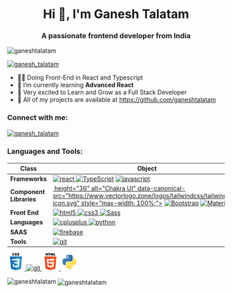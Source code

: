 <h1 align="center">Hi 👋, I'm Ganesh Talatam</h1>
<h3 align="center">A passionate frontend developer from India</h3>

<p align="left"> <img src="https://komarev.com/ghpvc/?username=ganeshtalatam&label=Profile%20views&color=0e75b6&style=flat" alt="ganeshtalatam" /> </p>

<p align="left"> <a href="https://twitter.com/ganesh_talatam" target="blank"><img src="https://img.shields.io/twitter/follow/ganesh_talatam?logo=twitter&style=for-the-badge" alt="ganesh_talatam" /></a> </p>

- 👨‍💻 Doing Front-End in React and Typescript
- 🌱 I’m currently learning **Advanced React**
- 🚀 Very excited to Learn and Grow as a Full Stack Developer
- 🛄 All of my projects are available at https://github.com/ganeshtalatam
<h3 align="left">Connect with me:</h3>
<p align="left">
<a href="https://twitter.com/ganesh_talatam" target="blank"><img align="center" src="https://raw.githubusercontent.com/rahuldkjain/github-profile-readme-generator/master/src/images/icons/Social/twitter.svg" alt="ganesh_talatam" height="30" width="40" /></a>
</p>

<h3 align="left">Languages and Tools:</h3>
<table>
<thead>
<tr>
<th>Class</th>
<th>Object</th>
</tr>
</thead>
<tbody>
<tr>
<td><strong>Frameworks</strong></td>
<td><a href="https://reactjs.org/" rel="nofollow"> <img src="https://camo.githubusercontent.com/accac71d5d4e61a129dc89eaac39d1c4c5437c44e18e085c2834a4297613ef50/68747470733a2f2f63646e2e776f726c64766563746f726c6f676f2e636f6d2f6c6f676f732f72656163742d322e737667" alt="react" height="36" data-canonical-src="https://cdn.worldvectorlogo.com/logos/react-2.svg" style="max-width: 100%;"> </a> <a href="https://www.typescriptlang.org/" rel="nofollow"><img src="https://camo.githubusercontent.com/3f51c9e4df2ed06b09943fce5082aa1b87de388710df73a072ed260a1fbfcf36/68747470733a2f2f63646e2e776f726c64766563746f726c6f676f2e636f6d2f6c6f676f732f747970657363726970742e737667" height="36" alt="TypeScript" data-canonical-src="https://cdn.worldvectorlogo.com/logos/typescript.svg" style="max-width: 100%;"></a> <a href="https://developer.mozilla.org/en-US/docs/Web/JavaScript" rel="nofollow"> <img src="https://camo.githubusercontent.com/e0a32498daaa1846d9a28912df654f2b2cc0a1891f4cb964836bc71a3fbc3362/68747470733a2f2f63646e2e776f726c64766563746f726c6f676f2e636f6d2f6c6f676f732f6c6f676f2d6a6176617363726970742e737667" alt="javascript" height="36" data-canonical-src="https://cdn.worldvectorlogo.com/logos/logo-javascript.svg" style="max-width: 100%;"> </a> </td>
</tr>
<tr>
<td><strong>Component Libraries</strong></td>
<td><a href="https://chakra-ui.com/" rel="nofollow"><img <path d="M69.558 133.985l87.592-86.9891c1.636-1.6251 4.27.3525 3.165 2.377l-32.601 59.7521c-.728 1.332.237 2.958 1.755 2.958h56.34c1.815 0 2.691 2.223 1.364 3.462l-98.7278 92.142c-1.7702 1.652-4.4051-.676-2.9839-2.636l46.7357-64.473c.958-1.322.014-3.174-1.619-3.174H70.9673c-1.7851 0-2.6759-2.161-1.4093-3.419z" fill="#fff"></path> height="36" alt="Chakra UI" data-canonical-src="https://www.vectorlogo.zone/logos/tailwindcss/tailwindcss-icon.svg" style="max-width: 100%;"></a> <a href="https://getbootstrap.com/" rel="nofollow"><img src="https://camo.githubusercontent.com/70ea199263787f23ad0f1feaf0c265d3baeb4286dd7089aa56ece4f73ee99f94/68747470733a2f2f63646e2e776f726c64766563746f726c6f676f2e636f6d2f6c6f676f732f626f6f7473747261702d352d312e737667" height="36" alt="Bootstrap" data-canonical-src="https://cdn.worldvectorlogo.com/logos/bootstrap-5-1.svg" style="max-width: 100%;"></a> <a href="https://mui.com/" rel="nofollow"><img src="https://camo.githubusercontent.com/a8e563f93d88e965ad40323a626baa8cdefa1554b2e08a26afbc994ac48d3c88/68747470733a2f2f63646e2e776f726c64766563746f726c6f676f2e636f6d2f6c6f676f732f6d6174657269616c2d75692d312e737667" height="36" alt="Material UI" data-canonical-src="https://cdn.worldvectorlogo.com/logos/material-ui-1.svg" style="max-width: 100%;"></a></td>
</tr>
<tr>
<td><strong>Front End</strong></td>
<td><a href="https://www.w3.org/html/" rel="nofollow"> <img src="https://camo.githubusercontent.com/bea3c45894fe8d810cfef5e0ba759d28033e0a534186ea1c1b71c70e1a57554f/68747470733a2f2f7777772e766563746f726c6f676f2e7a6f6e652f6c6f676f732f77335f68746d6c352f77335f68746d6c352d69636f6e2e737667" alt="html5" height="36" data-canonical-src="https://www.vectorlogo.zone/logos/w3_html5/w3_html5-icon.svg" style="max-width: 100%;"> </a><a href="https://www.w3schools.com/css/" rel="nofollow"> <img src="https://camo.githubusercontent.com/e3ea528306ee25e03662ecd554eefaeb6a571d706d8c765fa0ea3f0c35af7e46/68747470733a2f2f7777772e766563746f726c6f676f2e7a6f6e652f6c6f676f732f77335f6373732f77335f6373732d69636f6e2e737667" alt="css3" height="36" data-canonical-src="https://www.vectorlogo.zone/logos/w3_css/w3_css-icon.svg" style="max-width: 100%;"> </a> <a href="https://sass-lang.com/" rel="nofollow"><img src="https://camo.githubusercontent.com/a0b2658ecf95d18653a034991f5901432cce64ef50387de5eead24ba46fbd689/68747470733a2f2f7777772e766563746f726c6f676f2e7a6f6e652f6c6f676f732f736173732d6c616e672f736173732d6c616e672d69636f6e2e737667" height="36" alt="Sass" data-canonical-src="https://www.vectorlogo.zone/logos/sass-lang/sass-lang-icon.svg" style="max-width: 100%;"></a></td>
</tr>
<tr>
<td><strong>Languages</strong></td>
<td><a href="https://www.w3schools.com/cpp/" rel="nofollow"> <img src="https://camo.githubusercontent.com/7ee2d7f3965036b872a3f281cc82b86f67720e61cf07031e383d0359043094af/68747470733a2f2f63646e2e776f726c64766563746f726c6f676f2e636f6d2f6c6f676f732f632e737667" alt="cplusplus" height="36" data-canonical-src="https://cdn.worldvectorlogo.com/logos/c.svg" style="max-width: 100%;"> </a><a href="https://www.python.org" rel="nofollow"> <img src="https://camo.githubusercontent.com/222fa9761f81c629e3cb83efa13d8469108c8e6d9c62ae6afcd1dceb4256d8fb/68747470733a2f2f63646e2e776f726c64766563746f726c6f676f2e636f6d2f6c6f676f732f707974686f6e2d352e737667" alt="python" height="36" data-canonical-src="https://cdn.worldvectorlogo.com/logos/python-5.svg" style="max-width: 100%;"> </a></td>
</tr>
<tr>
<td><strong>SAAS</strong></td>
<td><a href="https://firebase.google.com/" rel="nofollow"> <img src="https://camo.githubusercontent.com/dd4b2422ed3bfc9da88c43d18550375c66f9584327dff7ecc19315ce50b96f07/68747470733a2f2f7777772e766563746f726c6f676f2e7a6f6e652f6c6f676f732f66697265626173652f66697265626173652d69636f6e2e737667" alt="firebase" height="36" data-canonical-src="https://www.vectorlogo.zone/logos/firebase/firebase-icon.svg" style="max-width: 100%;"> </a></td>
</tr>
<tr>
<td><strong>Tools</strong></td>
<td><a href="https://git-scm.com/" rel="nofollow"> <img src="https://camo.githubusercontent.com/fbfcb9e3dc648adc93bef37c718db16c52f617ad055a26de6dc3c21865c3321d/68747470733a2f2f7777772e766563746f726c6f676f2e7a6f6e652f6c6f676f732f6769742d73636d2f6769742d73636d2d69636f6e2e737667" alt="git" height="36" data-canonical-src="https://www.vectorlogo.zone/logos/git-scm/git-scm-icon.svg" style="max-width: 100%;"> </a></td>
</tr>
</tbody>
</table>
<p align="left"> <a href="https://www.w3schools.com/css/" target="_blank" rel="noreferrer"> <img src="https://raw.githubusercontent.com/devicons/devicon/master/icons/css3/css3-original-wordmark.svg" alt="css3" width="40" height="40"/> </a> <a href="https://git-scm.com/" target="_blank" rel="noreferrer"> <img src="https://www.vectorlogo.zone/logos/git-scm/git-scm-icon.svg" alt="git" width="40" height="40"/> </a> <a href="https://www.w3.org/html/" target="_blank" rel="noreferrer"> <img src="https://raw.githubusercontent.com/devicons/devicon/master/icons/html5/html5-original-wordmark.svg" alt="html5" width="40" height="40"/> </a> <a href="https://www.python.org" target="_blank" rel="noreferrer"> <img src="https://raw.githubusercontent.com/devicons/devicon/master/icons/python/python-original.svg" alt="python" width="40" height="40"/> </a> </p>

<p><img align="left" src="https://github-readme-stats.vercel.app/api/top-langs?username=ganeshtalatam&show_icons=true&locale=en&layout=compact" alt="ganeshtalatam" /></p>

<p>&nbsp;<img align="center" src="https://github-readme-stats.vercel.app/api?username=ganeshtalatam&show_icons=true&locale=en" alt="ganeshtalatam" /></p>
